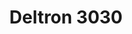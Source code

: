 ---
title: "Deltron 3030"
summary: "Deltron 3030 is an alternative hip hop trio composed of producer Dan the Automator , rapper Del the Funky Homosapien , and DJ Kid Koala . They also collaborate with a variety of other musicians under many futuristic pseudonyms."
image: "deltron-3030.jpg"
apple_music_artist_url: "https://music.apple.com/gb/artist/deltron-3030/290096769"
wikipedia_url: "https://en.wikipedia.org/wiki/Deltron_3030"
---